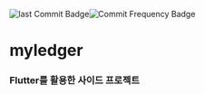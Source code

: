 

![last Commit Badge](https://img.shields.io/github/last-commit/ChoboDeveloper/myledger)![Commit Frequency Badge](https://img.shields.io/github/commit-activity/w/ChoboDeveloper/myledger)

# myledger

### Flutter를 활용한 사이드 프로젝트

